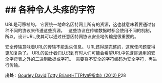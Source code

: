# \## 各种令人头疼的字符

URL是可移植的。 它要统一地命名因特网上所有的资源，这也就意味着要通过各种不同的协议来传送这些资源。  
这些协议在传输数据时都会使用不同的机制， 所以，设计URL,使其可以通过任意因特网协议安全地传输是很重要的。

安全传输意味着URL的传输不能丢失信息。 URL还得是完整的，这就使问题变得更加复杂了。
URL的设计者们认识到有时人们可能会希望URL中包含除通用的安全字母表之外的二进制数据或字符。  需要将不安全的字符编码为安全字符，再进行传输。

**出处**：[Gourley David,Totty Brian《HTTP权威指南》(2012) P](zotero://select/library/items/WK5NQJZ4)28


